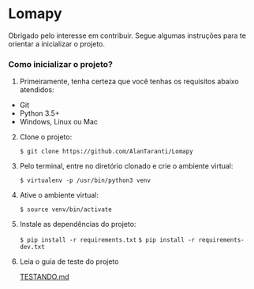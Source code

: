 # Lomapy

Obrigado pelo interesse em contribuir.
Segue algumas instruções para te orientar a inicializar o projeto.

### Como inicializar o projeto?

1. Primeiramente, tenha certeza que você tenhas os requisitos abaixo atendidos:
- Git
- Python 3.5+
- Windows, Linux ou Mac

2. Clone o projeto:

    `$ git clone https://github.com/AlanTaranti/Lomapy`

3. Pelo terminal, entre no diretório clonado e crie o ambiente virtual:

    `$ virtualenv -p /usr/bin/python3 venv`

4. Ative o ambiente virtual:

    `$ source venv/bin/activate`

5. Instale as dependências do projeto:

	`$ pip install -r requirements.txt`
	`$ pip install -r requirements-dev.txt`

6. Leia o guia de teste do projeto

    [TESTANDO.md](TESTANDO.md)